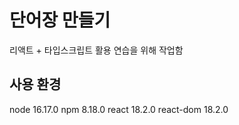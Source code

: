 # 단어장 만들기
리액트 + 타입스크립트 활용 연습을 위해 작업함<br />

## 사용 환경
node 16.17.0
npm 8.18.0
react 18.2.0
react-dom 18.2.0